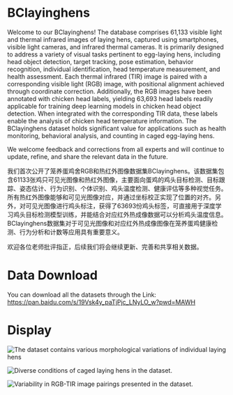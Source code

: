 # BClayinghens
Welcome to our BClayinghens! The database comprises 61,133 visible light and thermal infrared images of laying hens, captured using smartphones, visible light cameras, and infrared thermal cameras. It is primarily designed to address a variety of visual tasks pertinent to egg-laying hens, including head object detection, target tracking, pose estimation, behavior recognition, individual identification, head temperature measurement, and health assessment. Each thermal infrared (TIR) image is paired with a corresponding visible light (RGB) image, with positional alignment achieved through coordinate correction. Additionally, the RGB images have been annotated with chicken head labels, yielding 63,693 head labels readily applicable for training deep learning models in chicken head object detection. When integrated with the corresponding TIR data, these labels enable the analysis of chicken head temperature information. The BClayinghens dataset holds significant value for applications such as health monitoring, behavioral analysis, and counting in caged egg-laying hens.

We welcome feedback and corrections from all experts and will continue to update, refine, and share the relevant data in the future.

我们首次公开了笼养蛋鸡舍RGB和热红外图像数据集BClayinghens。该数据集包含61133张鸡只可见光图像和热红外图像，主要面向蛋鸡的鸡头目标检测、目标跟踪、姿态估计、行为识别、个体识别、鸡头温度检测、健康评估等多种视觉任务。所有热红外图像能够和可见光图像对应，并通过坐标校正实现了位置的对齐。另外，对可见光图像进行鸡头标注，获得了63693份鸡头标签，可直接用于深度学习鸡头目标检测模型训练，并能结合对应红外热成像数据可以分析鸡头温度信息。BClayinghens数据集对于可见光图像和对应红外热成像图像在笼养蛋鸡健康检测、行为分析和计数等应用具有重要意义。

欢迎各位老师批评指正，后续我们将会继续更新、完善和共享相关数据。

# Data Download
You can download all the datasets through the Link: https://pan.baidu.com/s/19Vsk4y_paTjPjc_LNyLO_w?pwd=MAWH

# Display

![The dataset contains various morphological variations of individual laying hens](https://gist.github.com/maweihong/27a0e4ee91464f8ccb046186bf75cb54?permalink_comment_id=5121536#gistcomment-5121536 "The dataset contains various morphological variations of individual laying hens.")


![Diverse conditions of caged laying hens in the dataset.](https://gist.github.com/maweihong/27a0e4ee91464f8ccb046186bf75cb54?permalink_comment_id=5121537#gistcomment-5121537 "Diverse conditions of caged laying hens in the dataset.")


![Variability in RGB-TIR image pairings presented in the dataset.](https://gist.github.com/maweihong/27a0e4ee91464f8ccb046186bf75cb54?permalink_comment_id=5121539#gistcomment-5121539 "Variability in RGB-TIR image pairings presented in the dataset.")

